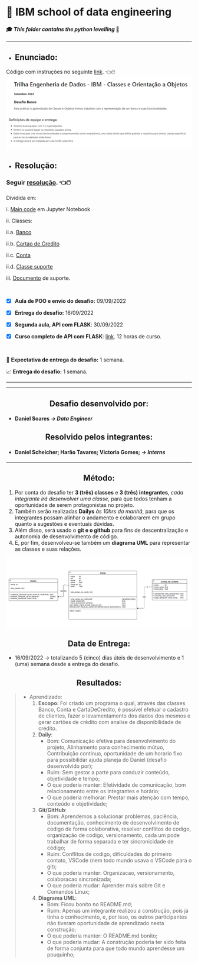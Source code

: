 # :robot: IBM school of data engineering 
#### :mortar_board: *This folder contains the python levelling* :snake:

***

* ## Enunciado:
Código com instruções no seguinte [link](./challenge_scope/desafio.ipynb). :point_left::computer_mouse:
![enunciado](./Images/enunciado-1.png)
![enunciado](./Images/enunciado-2.png)

* ## Resolução:

### Seguir [resolução](./resolucao/). :point_left::computer_mouse:

Dividida em:

i. [Main code](./resolucao/main.ipynb) em Jupyter Notebook

ii. Classes:

ii.a. [Banco](./resolucao/class_Banco.py)

ii.b. [Cartao de Credito](./resolucao/class_CartaoDeCredito.py)

ii.c. [Conta](./resolucao/class_Conta.py)

ii.d. [Classe suporte](./resolucao/class_Others/class_Depena_String.py)

iii. [Documento](./README.md) de suporte.


<br>

- [x] **Aula de POO e envio do desafio:** 09/09/2022
- [x] **Entrega do desafio:** 16/09/2022
- [x] **Segunda aula, API com FLASK**: 30/09/2022
- [x] **Curso completo de API com FLASK**: [link](https://www.udemy.com/course/rest-apis-com-python-e-flask/?gclid=Cj0KCQjw--2aBhD5ARIsALiRlwBiyunW-IpKef2JKCfWl1x8tlyTEHj8QKx9iqGiQgmA8coBjoBjMp8aAgenEALw_wcB). 12 horas de curso.


<br>

:date: **Expectativa de entrega do desafio:** 1 semana.

:chart_with_upwards_trend: **Entrega do desafio:** 1 semana.

***

***

## <center> **Desafio desenvolvido por:**
* #### Daniel Soares <i>-> Data Engineer</i>

## <center><b>Resolvido pelos integrantes:</b>
* #### Daniel Scheicher; Harão Tavares; Victoria Gomes; <i>-> Interns</i>

---

## <center> **Método:**
1. Por conta do desafio ter **3 (três) classes** e **3 (três) integrantes**, *cada integrante irá desenvolver uma classe*, para que todos tenham a oportunidade de serem protagonistas no projeto.
2. Também serão realizadas **Dailys** *às 10hrs da manhã*, para que os integrantes possam alinhar o andamento e colaborarem em grupo quanto a sugestões e eventuais dúvidas.
3. Além disso, será usado o **git e o github** para fins de descentralização e autonomia de desenvolvimento de código.
4. E, por fim, desenvolveu-se também um **diagrama UML** para representar as classes e suas relações.

![UML Diagram](Images/13_09_22-Diagrama-UML.png)

## <center>**Data de Entrega:**
* 16/09/2022  ->  totalizando 5 (cinco) dias úteis de desenvolvimento e 1 (uma) semana desde a entrega do desafio.

## <center>**Resultados:**
> * Aprendizado:
    <ol>
        <li>**Escopo:** Foi criado um programa o qual, através das classes Banco, Conta e CartaDeCredito, é possível efetuar o cadastro de clientes, fazer o levamentamento dos dados dos mesmos e gerar cartões de crédito com analise de disponibilidade de crédito.<br></li>
        <li>**Daily**: 
            <ul>
                <li>
                    Bom: Comunicação efetiva para desenvolvimento do projeto, Alinhamento para conhecimento mútuo, Contribuição continua, oportunidade de um horario fixo para possibilidar ajuda planeja do Daniel (desafio desenvolvido por);
                </li>
                <li> 
                    Ruim: Sem gestor a parte para conduzir conteúdo, objetividade e tempo;
                </li>
                <li>
                    O que poderia manter: Efetividade de comunicação, bom relacionamento entre os integrantes e horário;
                </li>
                <li>
                    O que poderia melhorar: Prestar mais atenção com tempo, conteúdo e objetividade;
                </li>
            </ul>
        </li>
        <li>**Git/GitHub**:
            <ul>
                <li>
                    Bom: Aprendemos a solucionar problemas, paciência, documentação, conhecimento de desenvolvimento de codigo de forma colaborativa, resolver conflitos de codigo, organização de codigo, versionamento, cada um pode trabalhar de forma separada e ter sincronicidade de código;
                </li>
                <li> 
                    Ruim: Conflitos de codigo, dificuldades do primeiro contato, VSCode (nem todo mundo usava o VSCode para o git);
                </li>
                <li>
                    O que poderia manter: Organizacao, versionamento, colaboracao sincronizada;
                </li>
                <li>
                    O que poderia mudar: Aprender mais sobre Git e Comandos Linux;
                </li>
            </ul>
        </li>
        <li>**Diagrama UML**: 
            <ul>
                <li>
                    Bom: Ficou bonito no README.md;
                </li>
                <li> 
                    Ruim: Apenas um integrante realizou a construção, pois já tinha o conhecimento, e, por isso, os outros participantes não tiveram oportunidade de aprendizado nesta construção;
                </li>
                <li>
                    O que poderia manter: O README.md bonito;
                </li>
                <li>
                    O que poderia mudar: A construção poderia ter sido feita de forma conjunta para que todo mundo aprendesse um pouquinho;<br>
                </li>
            </ul>
        </li>
    </ol>